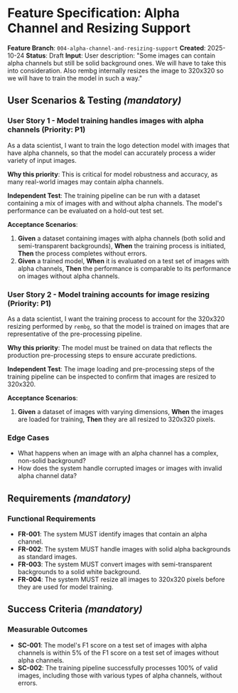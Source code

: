 # Feature Specification: Alpha Channel and Resizing Support

**Feature Branch**: `004-alpha-channel-and-resizing-support`
**Created**: 2025-10-24
**Status**: Draft
**Input**: User description: "Some images can contain alpha channels but still be solid background ones. We will have to take this into consideration. Also rembg internally resizes the image to 320x320 so we will have to train the model in such a way."

## User Scenarios & Testing *(mandatory)*

### User Story 1 - Model training handles images with alpha channels (Priority: P1)

As a data scientist, I want to train the logo detection model with images that have alpha channels, so that the model can accurately process a wider variety of input images.

**Why this priority**: This is critical for model robustness and accuracy, as many real-world images may contain alpha channels.

**Independent Test**: The training pipeline can be run with a dataset containing a mix of images with and without alpha channels. The model's performance can be evaluated on a hold-out test set.

**Acceptance Scenarios**:

1. **Given** a dataset containing images with alpha channels (both solid and semi-transparent backgrounds), **When** the training process is initiated, **Then** the process completes without errors.
2. **Given** a trained model, **When** it is evaluated on a test set of images with alpha channels, **Then** the performance is comparable to its performance on images without alpha channels.

### User Story 2 - Model training accounts for image resizing (Priority: P1)

As a data scientist, I want the training process to account for the 320x320 resizing performed by `rembg`, so that the model is trained on images that are representative of the pre-processing pipeline.

**Why this priority**: The model must be trained on data that reflects the production pre-processing steps to ensure accurate predictions.

**Independent Test**: The image loading and pre-processing steps of the training pipeline can be inspected to confirm that images are resized to 320x320.

**Acceptance Scenarios**:

1. **Given** a dataset of images with varying dimensions, **When** the images are loaded for training, **Then** they are all resized to 320x320 pixels.

### Edge Cases

- What happens when an image with an alpha channel has a complex, non-solid background?
- How does the system handle corrupted images or images with invalid alpha channel data?

## Requirements *(mandatory)*

### Functional Requirements

- **FR-001**: The system MUST identify images that contain an alpha channel.
- **FR-002**: The system MUST handle images with solid alpha backgrounds as standard images.
- **FR-003**: The system MUST convert images with semi-transparent backgrounds to a solid white background.
- **FR-004**: The system MUST resize all images to 320x320 pixels before they are used for model training.

## Success Criteria *(mandatory)*

### Measurable Outcomes

- **SC-001**: The model's F1 score on a test set of images with alpha channels is within 5% of the F1 score on a test set of images without alpha channels.
- **SC-002**: The training pipeline successfully processes 100% of valid images, including those with various types of alpha channels, without errors.